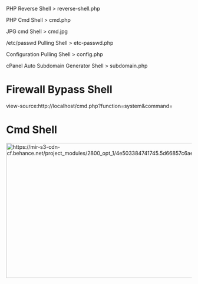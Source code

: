 PHP Reverse Shell > reverse-shell.php

PHP Cmd Shell > cmd.php 

JPG cmd Shell > cmd.jpg

/etc/passwd Pulling Shell > etc-passwd.php

Configuration Pulling Shell > config.php

cPanel Auto Subdomain Generator Shell > subdomain.php

# Firewall Bypass Shell

view-source:http://localhost/cmd.php?function=system&command=

# Cmd Shell

<img src="https://mir-s3-cdn-cf.behance.net/project_modules/2800_opt_1/4e503384741745.5d66857c6aef5.png" alt="https://mir-s3-cdn-cf.behance.net/project_modules/2800_opt_1/4e503384741745.5d66857c6aef5.png" class="shrinkToFit transparent" width="569" height="366">
